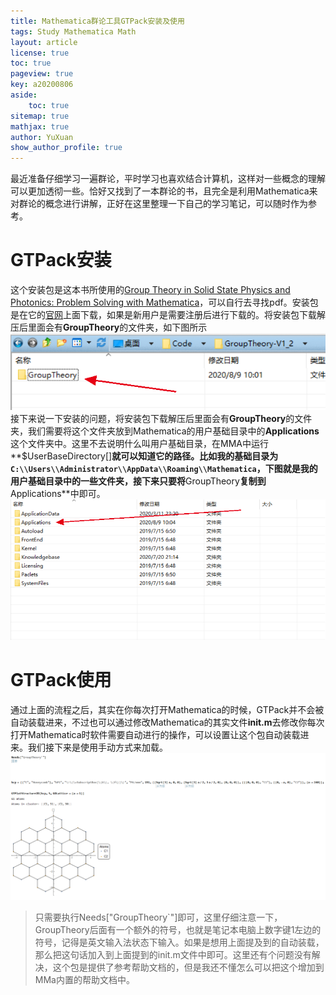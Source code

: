 ```yaml
---
title: Mathematica群论工具GTPack安装及使用
tags: Study Mathematica Math
layout: article
license: true
toc: true
pageview: true
key: a20200806
aside:
    toc: true
sitemap: true
mathjax: true
author: YuXuan
show_author_profile: true
---
```

最近准备仔细学习一遍群论，平时学习也喜欢结合计算机，这样对一些概念的理解可以更加透彻一些。恰好又找到了一本群论的书，且完全是利用Mathematica来对群论的概念进行讲解，正好在这里整理一下自己的学习笔记，可以随时作为参考。
<!--more-->
# GTPack安装
这个安装包是这本书所使用的[Group Theory in Solid State Physics and Photonics: Problem Solving with Mathematica](https://www.wiley.com/en-us/Group+Theory+in+Solid+State+Physics+and+Photonics%3A+Problem+Solving+with+Mathematica-p-9783527411337)，可以自行去寻找pdf。安装包是在它的[官网](http://gtpack.org/download/)上面下载，如果是新用户是需要注册后进行下载的。将安装包下载解压后里面会有**GroupTheory**的文件夹，如下图所示
![png](/assets/images/Mma/gt-1.png)
接下来说一下安装的问题，将安装包下载解压后里面会有**GroupTheory**的文件夹，我们需要将这个文件夹放到Mathematica的用户基础目录中的**Applications**这个文件夹中。这里不去说明什么叫用户基础目录，在MMA中运行**$UserBaseDirectory[]**就可以知道它的路径。比如我的基础目录为`C:\\Users\\Administrator\\AppData\\Roaming\\Mathematica`，下图就是我的用户基础目录中的一些文件夹，接下来只要将**GroupTheory**复制到**Applications**中即可。
![png](/assets/images/Mma/gt-2.png)
# GTPack使用
通过上面的流程之后，其实在你每次打开Mathematica的时候，GTPack并不会被自动装载进来，不过也可以通过修改Mathematica的其实文件**init.m**去修改你每次打开Mathematica时软件需要自动进行的操作，可以设置让这个包自动装载进来。我们接下来是使用手动方式来加载。
![png](/assets/images/Mma/gt-3.png)
> 只需要执行Needs["GroupTheory`"]即可，这里仔细注意一下，GroupTheory后面有一个额外的符号，也就是笔记本电脑上数字键1左边的符号，记得是英文输入法状态下输入。如果是想用上面提及到的自动装载，那么把这句话加入到上面提到的init.m文件中即可。这里还有个问题没有解决，这个包是提供了参考帮助文档的，但是我还不懂怎么可以把这个增加到MMa内置的帮助文档中。